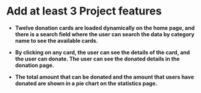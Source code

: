 # Add at least 3 Project features

- **Twelve donation cards are loaded dynamically on the home page, and there is a search field where the user can search the data by category name to see the available cards.**

- **By clicking on any card, the user can see the details of the card, and the user can donate. The user can see the donated details in the donation page.**

- **The total amount that can be donated and the amount that users have donated are shown in a pie chart on the statistics page.**


